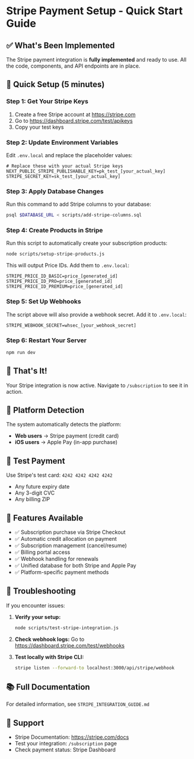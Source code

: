 # Stripe Payment Setup - Quick Start Guide

## ✅ What's Been Implemented

The Stripe payment integration is **fully implemented** and ready to use. All the code, components, and API endpoints are in place.

## 🚀 Quick Setup (5 minutes)

### Step 1: Get Your Stripe Keys

1. Create a free Stripe account at https://stripe.com
2. Go to https://dashboard.stripe.com/test/apikeys
3. Copy your test keys

### Step 2: Update Environment Variables

Edit `.env.local` and replace the placeholder values:

```env
# Replace these with your actual Stripe keys
NEXT_PUBLIC_STRIPE_PUBLISHABLE_KEY=pk_test_[your_actual_key]
STRIPE_SECRET_KEY=sk_test_[your_actual_key]
```

### Step 3: Apply Database Changes

Run this command to add Stripe columns to your database:

```bash
psql $DATABASE_URL < scripts/add-stripe-columns.sql
```

### Step 4: Create Products in Stripe

Run this script to automatically create your subscription products:

```bash
node scripts/setup-stripe-products.js
```

This will output Price IDs. Add them to `.env.local`:

```env
STRIPE_PRICE_ID_BASIC=price_[generated_id]
STRIPE_PRICE_ID_PRO=price_[generated_id]
STRIPE_PRICE_ID_PREMIUM=price_[generated_id]
```

### Step 5: Set Up Webhooks

The script above will also provide a webhook secret. Add it to `.env.local`:

```env
STRIPE_WEBHOOK_SECRET=whsec_[your_webhook_secret]
```

### Step 6: Restart Your Server

```bash
npm run dev
```

## 🎉 That's It!

Your Stripe integration is now active. Navigate to `/subscription` to see it in action.

## 📱 Platform Detection

The system automatically detects the platform:
- **Web users** → Stripe payment (credit card)
- **iOS users** → Apple Pay (in-app purchase)

## 🧪 Test Payment

Use Stripe's test card: `4242 4242 4242 4242`
- Any future expiry date
- Any 3-digit CVC
- Any billing ZIP

## 📝 Features Available

- ✅ Subscription purchase via Stripe Checkout
- ✅ Automatic credit allocation on payment
- ✅ Subscription management (cancel/resume)
- ✅ Billing portal access
- ✅ Webhook handling for renewals
- ✅ Unified database for both Stripe and Apple Pay
- ✅ Platform-specific payment methods

## 🔧 Troubleshooting

If you encounter issues:

1. **Verify your setup:**
   ```bash
   node scripts/test-stripe-integration.js
   ```

2. **Check webhook logs:**
   Go to https://dashboard.stripe.com/test/webhooks

3. **Test locally with Stripe CLI:**
   ```bash
   stripe listen --forward-to localhost:3000/api/stripe/webhook
   ```

## 📚 Full Documentation

For detailed information, see `STRIPE_INTEGRATION_GUIDE.md`

## 💬 Support

- Stripe Documentation: https://stripe.com/docs
- Test your integration: `/subscription` page
- Check payment status: Stripe Dashboard